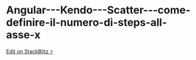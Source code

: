 # Angular---Kendo---Scatter---come-definire-il-numero-di-steps-all-asse-x

[Edit on StackBlitz ⚡️](https://stackblitz.com/edit/angular-enh1fi)